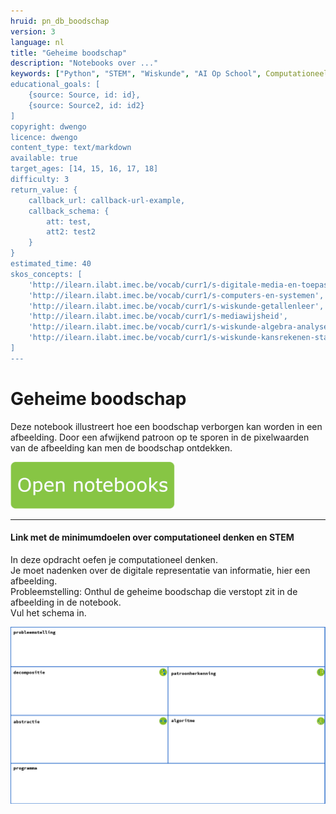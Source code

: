 ```yaml
---
hruid: pn_db_boodschap
version: 3
language: nl
title: "Geheime boodschap"
description: "Notebooks over ..."
keywords: ["Python", "STEM", "Wiskunde", "AI Op School", Computationeel denken"]
educational_goals: [
    {source: Source, id: id}, 
    {source: Source2, id: id2}
]
copyright: dwengo
licence: dwengo
content_type: text/markdown
available: true
target_ages: [14, 15, 16, 17, 18]
difficulty: 3
return_value: {
    callback_url: callback-url-example,
    callback_schema: {
        att: test,
        att2: test2
    }
}
estimated_time: 40
skos_concepts: [
    'http://ilearn.ilabt.imec.be/vocab/curr1/s-digitale-media-en-toepassingen', 
    'http://ilearn.ilabt.imec.be/vocab/curr1/s-computers-en-systemen', 
    'http://ilearn.ilabt.imec.be/vocab/curr1/s-wiskunde-getallenleer', 
    'http://ilearn.ilabt.imec.be/vocab/curr1/s-mediawijsheid', 
    'http://ilearn.ilabt.imec.be/vocab/curr1/s-wiskunde-algebra-analyse', 
    'http://ilearn.ilabt.imec.be/vocab/curr1/s-wiskunde-kansrekenen-statistiek'
]
---
```


# Geheime boodschap

 Deze notebook illustreert hoe een boodschap verborgen kan worden in een afbeelding. Door een afwijkend patroon op te sporen in de pixelwaarden van de afbeelding kan men de boodschap ontdekken. 
 
[![](embed/Knop.png "Knop")](https://kiks.ilabt.imec.be/hub/tmplogin?id=1520 "Notebooks Geheime boodschap")

--------------
#### Link met de minimumdoelen over computationeel denken en STEM
In deze opdracht oefen je computationeel denken. <br>
Je moet nadenken over de digitale representatie van informatie, hier een afbeelding.<br>
Probleemstelling: Onthul de geheime boodschap die verstopt zit in de afbeelding in de notebook.<br>
Vul het schema in.


![](embed/schema.png "Schema basisconcepten computationeel denken")
